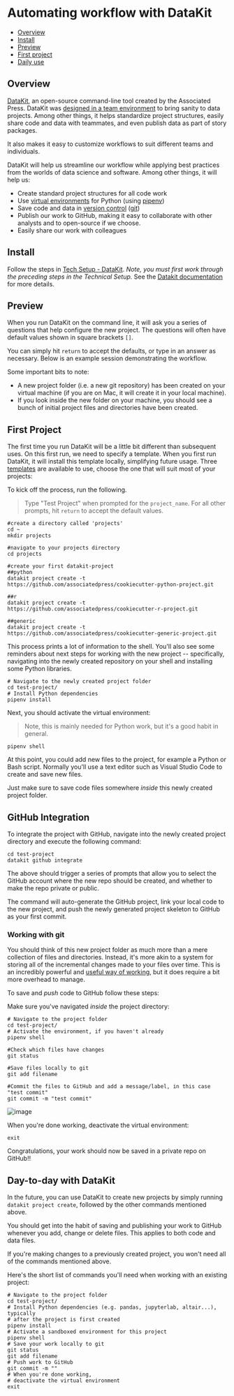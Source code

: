 # Automating workflow with DataKit

- [Overview](#overview)
- [Install](#install)
- [Preview](#preview)
- [First project](#first-project)
- [Daily use](#day-to-day-with-datakit)

## Overview

[DataKit][], an open-source command-line tool created by the Associated Press. DataKit was [designed in a team environment][] to bring sanity to data projects. Among other things, it helps standardize project structures, easily share code and data with teammates, and even publish data as part of story packages.

[DataKit]: https://datakit.ap.org/
[designed in a team environment]: https://www.rjionline.org/stories/ap-datakit-intro

It also makes it easy to customize workflows to suit different teams and individuals.

DataKit will help us streamline our workflow while applying best practices from the worlds of data science and software. Among other things, it will help us:

* Create standard project structures for all code work
* Use [virtual environments](https://docs.python.org/3/tutorial/venv.html) for Python (using [pipenv](https://docs.python-guide.org/dev/virtualenvs/))
* Save code and data in [version control](https://en.wikipedia.org/wiki/Version_control) ([git][])
* Publish our work to GitHub, making it easy to collaborate with other analysts and to open-source if we choose. 
* Easily share our work with colleagues

[git]: https://git-scm.com/book/en/v2

## Install

Follow the steps in [Tech Setup - DataKit](tech_setup.md#datakit). *Note, you must first work through the preceding steps in the Technical Setup.*
See the [Datakit documentation](https://datakit-github.readthedocs.io/en/latest/install.html) for more details.

## Preview

When you run DataKit on the command line, it will ask you a series of questions that help configure the new project. The questions will often have default values shown in square brackets `[]`. 

You can simply hit `return` to accept the defaults, or type in an answer as necessary. Below is an example session demonstrating the workflow.

Some important bits to note:
* A new project folder (i.e. a new git repository) has been created on your virtual machine (if you are on Mac, it will create it in your local machine). 
* If you look inside the new folder on your machine, you should see a bunch of initial project files and directories have been created.

## First Project

The first time you run DataKit will be a little bit different than subsequent uses. On this first run, we need to specify a template. 
When you first run DataKit, it will install this template locally, simplifying future usage.
Three [templates](https://github.com/cookiecutter/cookiecutter) are available to use, choose the one that will suit most of your projects:

To kick off the process, run the following. 
> Type "Test Project" when prompted for the `project_name`. For all other prompts, hit `return` to accept the default values.

```
#create a directory called 'projects'
cd ~
mkdir projects

#navigate to your projects directory
cd projects

#create your first datakit-project
##python
datakit project create -t https://github.com/associatedpress/cookiecutter-python-project.git

##r
datakit project create -t https://github.com/associatedpress/cookiecutter-r-project.git

##generic
datakit project create -t https://github.com/associatedpress/cookiecutter-generic-project.git
```
This process prints a lot of information to the shell.
You'll also see some reminders about next steps for working with the new project -- specifically, navigating into the newly created repository on your shell and installing some Python libraries.

```
# Navigate to the newly created project folder
cd test-project/
# Install Python dependencies
pipenv install
```

Next, you should activate the virtual environment:

> Note, this is mainly needed for Python work, but it's a good habit in general.
```
pipenv shell
```

At this point, you could add new files to the project, for example a Python or Bash script. Normally you'll use a text editor such as Visual Studio Code to create and save new files.

Just make sure to save code files somewhere *inside* this newly created project folder. 

## GitHub Integration
To integrate the project with GitHub, navigate into the newly created project directory and execute the following command:
```
cd test-project
datakit github integrate
```
The above should trigger a series of prompts that allow you to select the GitHub account where the new repo should be created, and whether to make the repo private or public.

The command will auto-generate the GitHub project, link your local code to the new project, and push the newly generated project skeleton to GitHub as your first commit.

### Working with git

You should think of this new project folder as much more than a mere collection of files and directories. Instead, it's more akin to a system for storing all of the incremental changes made to your files over time. 
This is an incredibly powerful and [useful way of working](https://www.git-tower.com/learn/git/ebook/en/command-line/basics/why-use-version-control/), but it does require a bit more overhead to manage.

To save and *push* code to GitHub follow these steps:

Make sure you've navigated *inside* the project directory:

```
# Navigate to the project folder
cd test-project/
# Activate the environment, if you haven't already
pipenv shell 

#Check which files have changes
git status

#Save files locally to git
git add filename

#Commit the files to GitHub and add a message/label, in this case "test commit"
git commit -m "test commit"
```
![image](https://user-images.githubusercontent.com/96526387/147275921-050dd15f-cfb4-4457-a951-62f2d706ef9d.png)

When you're done working, deactivate the virtual environment:

```
exit
```

Congratulations, your work should now be saved in a private repo on GitHub!!

## Day-to-day with DataKit

In the future, you can use DataKit to create new projects by simply running `datakit project create`, followed by the other commands mentioned above.

You should get into the habit of saving and publishing your work to GitHub whenever you add, change or delete files. This applies to both code and data files.

If you're making changes to a previously created project, you won't need all of the commands mentioned above. 

Here's the short list of commands you'll need when working with an existing project:

```
# Navigate to the project folder
cd test-project/
# Install Python dependencies (e.g. pandas, jupyterlab, altair...), typically
# after the project is first created
pipenv install
# Activate a sandboxed environment for this project
pipenv shell
# Save your work locally to git
git status
git add filename
# Push work to GitHub
git commit -m ""
# When you're done working,
# deactivate the virtual environment
exit
```



